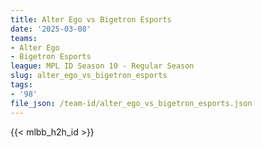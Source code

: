 ```yaml
---
title: Alter Ego vs Bigetron Esports
date: '2025-03-08'
teams:
- Alter Ego
- Bigetron Esports
league: MPL ID Season 10 - Regular Season
slug: alter_ego_vs_bigetron_esports
tags:
- '98'
file_json: /team-id/alter_ego_vs_bigetron_esports.json
---
```


{{< mlbb_h2h_id >}}
